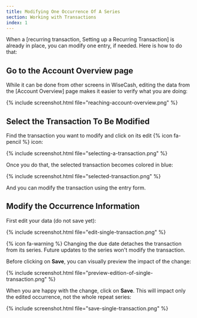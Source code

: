 ```yaml
---
title: Modifying One Occurrence Of A Series
section: Working with Transactions
index: 1
---
```


When a [recurring transaction, Setting up a Recurring Transaction] is already in place, you can modify one entry, if needed. Here is how to do that:

## Go to the Account Overview page

While it can be done from other screens in WiseCash, editing the data from the [Account Overview] page makes it easier to verify what you are doing:

{% include screenshot.html file="reaching-account-overview.png" %}

## Select the Transaction To Be Modified

Find the transaction you want to modify and click on its edit {% icon fa-pencil %} icon:

{% include screenshot.html file="selecting-a-transaction.png" %}

Once you do that, the selected transaction becomes colored in blue:

{% include screenshot.html file="selected-transaction.png" %}

And you can modify the transaction using the entry form.

## Modify the Occurrence Information

First edit your data (do not save yet):

{% include screenshot.html file="edit-single-transaction.png" %}

<div class='alert alert-info' role='alert'>
  {% icon fa-warning %} Changing the due date detaches the transaction from its series. Future updates to the series won't modify the transaction.
</div>

Before clicking on **Save**, you can visually preview the impact of the change:

{% include screenshot.html file="preview-edition-of-single-transaction.png" %}

When you are happy with the change, click on **Save**. This will impact only the edited occurrence, not the whole repeat series:

{% include screenshot.html file="save-single-transaction.png" %}
